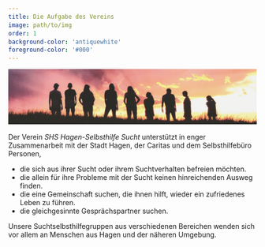 ```yaml
---
title: Die Aufgabe des Vereins
image: path/to/img
order: 1
background-color: 'antiquewhite'
foreground-color: '#000'
---
```


![Menschengruppe Gemeinschaft](assets\images\people2.png)

Der Verein *SHS Hagen-Selbsthilfe Sucht* unterstützt in enger Zusammenarbeit mit der Stadt Hagen, der Caritas und dem Selbsthilfebüro Personen,  
- die sich aus ihrer Sucht oder ihrem Suchtverhalten befreien möchten.  
- die allein für ihre Probleme mit der Sucht keinen hinreichenden Ausweg finden.
- die eine Gemeinschaft suchen, die ihnen hilft, wieder ein zufriedenes Leben zu führen.  
- die gleichgesinnte Gesprächspartner suchen.  

Unsere Suchtselbsthilfegruppen aus verschiedenen Bereichen wenden sich vor allem an Menschen aus Hagen und der näheren Umgebung.  
